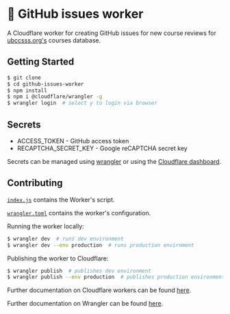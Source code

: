 # 👷 GitHub issues worker

A Cloudflare worker for creating GitHub issues for new course reviews for [ubccsss.org's](https://github.com/ubccsss/ubccsss.org) courses database.

## Getting Started

```bash
$ git clone
$ cd github-issues-worker
$ npm install
$ npm i @cloudflare/wrangler -g
$ wrangler login  # select y to login via browser
```

## Secrets

- ACCESS_TOKEN - GitHub access token
- RECAPTCHA_SECRET_KEY - Google reCAPTCHA secret key

Secrets can be managed using [wrangler](https://developers.cloudflare.com/workers/cli-wrangler/commands#secret) or using the [Cloudflare dashboard](https://dash.cloudflare.com).

## Contributing

[`index.js`](index.js) contains the Worker's script.

[`wrangler.toml`](wrangler.toml) contains the worker's configuration.

Running the worker locally:

```bash
$ wrangler dev  # runs dev environment
$ wrangler dev --env production  # runs production envirnment
```

Publishing the worker to Cloudflare:

```bash
$ wrangler publish  # publishes dev environment
$ wrangler publish --env production  # publishes production environment
```

Further documentation on Cloudflare workers can be found [here](https://developers.cloudflare.com/workers).

Further documentation on Wrangler can be found [here](https://developers.cloudflare.com/workers/cli-wrangler).
